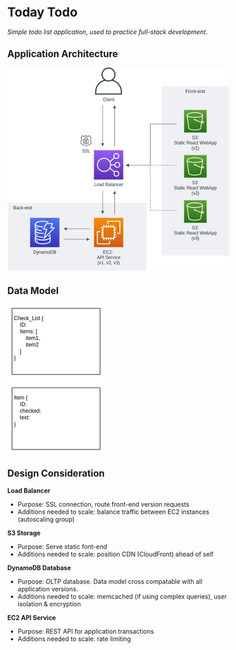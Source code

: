 # Today Todo
_Simple todo list application, used to practice full-stack development._

## Application Architecture
![architecture](architecture.png)

## Data Model
![data-model](data_model.png)

## Design Consideration
**Load Balancer**  
- Purpose: SSL connection, route front-end version requests  
- Additions needed to scale: balance traffic between EC2 instances (autoscaling group)  

**S3 Storage**  
- Purpose: Serve static font-end  
- Additions needed to scale: position CDN (CloudFront) ahead of self  

**DynamoDB Database**
- Purpose: OLTP database. Data model cross compatable with all application versions.  
- Additions needed to scale: memcached (if using complex queries), user isolation & encryption  

**EC2 API Service**  
- Purpose: REST API for application transactions  
- Additions needed to scale: rate limiting

